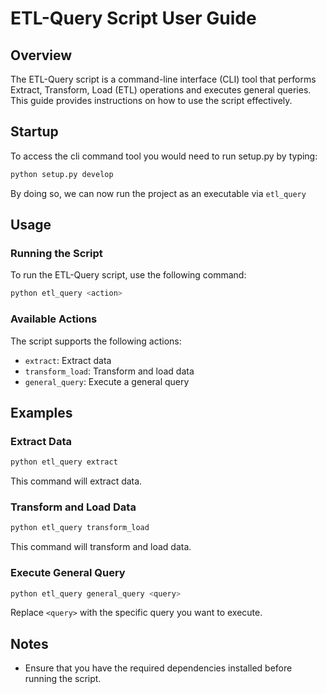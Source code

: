 # ETL-Query Script User Guide

## Overview

The ETL-Query script is a command-line interface (CLI) tool that performs Extract, Transform, Load (ETL) operations and executes general queries. This guide provides instructions on how to use the script effectively.

## Startup 
To access the cli command tool you would need to run setup.py by typing:

```bash
python setup.py develop
```
By doing so, we can now run the project as an executable via `etl_query`

## Usage

### Running the Script

To run the ETL-Query script, use the following command:

```bash
python etl_query <action> 
```

### Available Actions

The script supports the following actions:

- `extract`: Extract data
- `transform_load`: Transform and load data
- `general_query`: Execute a general query

## Examples

### Extract Data

```bash
python etl_query extract
```

This command will extract data.

### Transform and Load Data

```bash
python etl_query transform_load
```

This command will transform and load data.

### Execute General Query

```bash
python etl_query general_query <query>
```

Replace `<query>` with the specific query you want to execute.

## Notes

- Ensure that you have the required dependencies installed before running the script.